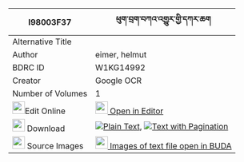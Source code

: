 |I98003F37|ཕུག་བྲག་བཀའ་འགྱུར་གྱི་དཀར་ཆག 
| --- | --- 
|Alternative Title |
|Author| eimer, helmut
|BDRC ID | W1KG14992
|Creator | Google OCR
|Number of Volumes| 1
|<img width="25" src="https://img.icons8.com/color/25/000000/edit-property.png">Edit Online| [<img width="25" src="https://avatars.githubusercontent.com/u/45091458?s=200&v=4"> Open in Editor](http://editor.openpecha.org/I98003F37)
|<img width="25" src="https://img.icons8.com/fluent/48/000000/download-2.png"/>  Download | [![](https://img.icons8.com/color/20/000000/txt.png)Plain Text](https://github.com/Openpecha/I98003F37/releases/download/v2/puk_drak_kagyur_gyi_karchak_plain_I98003F37.zip), [![](https://img.icons8.com/color/20/000000/txt.png)Text with Pagination](https://github.com/Openpecha/I98003F37/releases/download/v2/puk_drak_kagyur_gyi_karchak_pages_I98003F37.zip)
|<img width="25" src="https://img.icons8.com/plasticine/100/000000/pictures-folder.png"/>  Source Images | [<img width="25" src="https://library.bdrc.io/icons/BUDA-small.svg"> Images of text file open in BUDA](https://library.bdrc.io/show/bdr:W1KG14992)